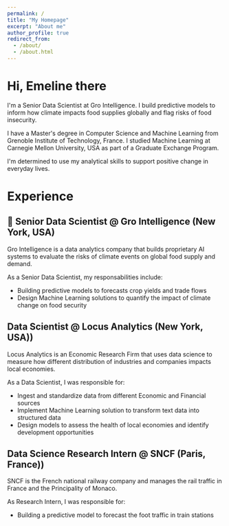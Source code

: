 ```yaml
---
permalink: /
title: "My Homepage"
excerpt: "About me"
author_profile: true
redirect_from: 
  - /about/
  - /about.html
---
```


Hi, Emeline there
======

I'm a Senior Data Scientist at Gro Intelligence. I build predictive models to inform how climate impacts food 
supplies globally and flag risks of food insecurity. 

I have a Master's degree in Computer Science and Machine Learning from Grenoble Institute of Technology, France. 
I studied Machine Learning at Carnegie Mellon University, USA as part of a Graduate Exchange Program.

I'm determined to use my analytical skills to support positive change in everyday lives.

Experience 
======

🌾 Senior Data Scientist @ Gro Intelligence (New York, USA)
------

Gro Intelligence is a data analytics company that builds proprietary AI systems to evaluate the risks of 
climate events on global food supply and demand.

As a Senior Data Scientist, my responsabilities include:
- Building predictive models to forecasts crop yields and trade flows
- Design Machine Learning solutions to quantify the impact of climate change on food security 

Data Scientist @ Locus Analytics (New York, USA)) 
------

Locus Analytics is an Economic Research Firm that uses data science to measure how different 
distribution of industries and companies impacts local economies.

As a Data Scientist, I was responsible for:
- Ingest and standardize data from different Economic and Financial sources
- Implement Machine Learning solution to transform text data into structured data
- Design models to assess the health of local economies and identify development opportunities


Data Science Research Intern @ SNCF (Paris, France))
------

SNCF is the French national railway company and manages the rail traffic in France and the Principality of Monaco.

As Research Intern, I was responsible for:
- Building a predictive model to forecast the foot traffic in train stations




